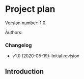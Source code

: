 # Project plan

Version number: 1.0

Authors:

### Changelog

* v1.0 (2020-05-19): Initial revision

## Introduction
